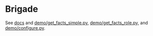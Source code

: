 Brigade
=======

See [docs](https://brigade.readthedocs.io) and [demo/get_facts_simple.py](demo/get_facts_simple.py), [demo/get_facts_role.py](demo/get_facts_role.py), and [demo/configure.py](demo/configure.py).
